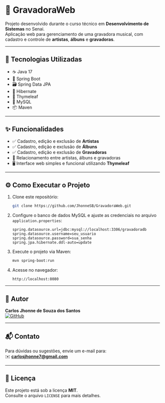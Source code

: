# 🎵 GravadoraWeb

Projeto desenvolvido durante o curso técnico em **Desenvolvimento de Sistemas** no Senai.  
Aplicação web para gerenciamento de uma gravadora musical, com cadastro e controle de **artistas**, **álbuns** e **gravadoras**.

---

## 🚀 Tecnologias Utilizadas

- ☕ Java 17  
- 🌱 Spring Boot  
- 🗃️ Spring Data JPA  
- 🔄 Hibernate  
- 🧩 Thymeleaf  
- 🐬 MySQL  
- 📦 Maven  

---

## ✨ Funcionalidades

- ✅ Cadastro, edição e exclusão de **Artistas**  
- ✅ Cadastro, edição e exclusão de **Álbuns**  
- ✅ Cadastro, edição e exclusão de **Gravadoras**  
- 🔗 Relacionamento entre artistas, álbuns e gravadoras  
- 🖥️ Interface web simples e funcional utilizando **Thymeleaf**

---

## ⚙️ Como Executar o Projeto

1. Clone este repositório:
   ```bash
   git clone https://github.com/JhonneSB/GravadoraWeb.git
   
   ```

2. Configure o banco de dados MySQL e ajuste as credenciais no arquivo `application.properties`:
   ```properties
   spring.datasource.url=jdbc:mysql://localhost:3306/gravadoradb
   spring.datasource.username=seu_usuario
   spring.datasource.password=sua_senha
   spring.jpa.hibernate.ddl-auto=update
   ```

3. Execute o projeto via Maven:
   ```bash
   mvn spring-boot:run
   ```

4. Acesse no navegador:
   ```
   http://localhost:8080
   ```

---

## 👤 Autor

**Carlos Jhonne de Souza dos Santos**  
[![GitHub](https://img.shields.io/badge/-GitHub-000?style=flat&logo=github&logoColor=white)](https://github.com/JhonneSB)

---

## 📬 Contato

Para dúvidas ou sugestões, envie um e-mail para:  
✉️ **carlosjhonne7@gmail.com**

---

## 📄 Licença

Este projeto está sob a licença **MIT**.  
Consulte o arquivo `LICENSE` para mais detalhes.
